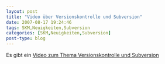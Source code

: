```yaml
---
layout: post
title: "Video über Versionskontrolle und Subversion"
date: 2007-08-17 19:24:46
tags: SKM,Neuigkeiten,Subversion
categories: [SKM,Neuigkeiten,Subversion]
post-type: blog
---
```

Es gibt ein [Video zum Thema Versionskontrolle und Subversion](http://showmedo.com/videos/series?name=bfNi2X3Xg)
